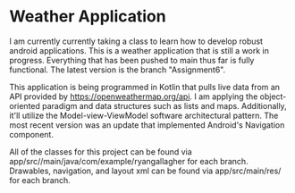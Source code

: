# Weather Application
I am currently currently taking a class to learn how to develop robust android applications. This is a weather application that is still a work in progress. Everything that has been pushed to main thus far is fully functional. The latest version is the branch "Assignment6". 

This application is being programmed in Kotlin that pulls live data from an API provided by https://openweathermap.org/api. I am applying the object-oriented paradigm and data structures such as lists and maps. Additionally, it'll utilize the Model-view-ViewModel software architectural pattern. The most recent version was an update that implemented Android's Navigation component.

All of the classes for this project can be found via app/src//main/java/com/example/ryangallagher for each branch. Drawables, navigation, and layout xml can be found via app/src/main/res/ for each branch. 
